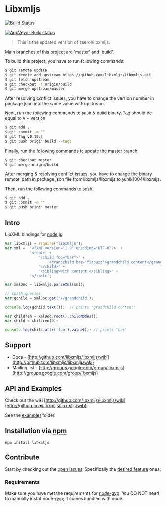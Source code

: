 # Libxmljs
[![Build Status](https://secure.travis-ci.org/yunik1004/libxmljs.svg?branch=master)](http://travis-ci.org/yunik1004/libxmljs)

[![AppVeyor Build status](https://ci.appveyor.com/api/projects/status/o443aft3q0ttqx4v/branch/master?svg=true)](https://ci.appveyor.com/project/yunik1004/libxmljs/branch/master)

> This is the updated version of znerol/libxmljs.

Main branches of this project are 'master' and 'build'.

To build this project, you have to run following commands:

```bash
$ git remote update
$ git remote add upstream https://github.com/libxmljs/libxmljs.git
$ git fetch upstream
$ git checkout -t origin/build
$ git merge upstream/master
```

After resolving conflict issues, you have to change the version number in package.json into the same value with upstream.

Next, run the following commands to push & build binary. Tag should be equal to v + version

```bash
$ git add .
$ git commit -m ""
$ git tag v0.19.5
$ git push origin build --tags
```

Finally, run the following commands to update the master branch.

```bash
$ git checkout master
$ git merge origin/build
```

After merging & resolving conflict issues, you have to change the binary remote_path in package.json file from libxmljs/libxmljs to yunik1004/libxmljs.

Then, run the following commands to push.

```bash
$ git add .
$ git commit -m ""
$ git push origin master
```

## Intro

LibXML bindings for [node.js](http://nodejs.org/)

```javascript
var libxmljs = require("libxmljs");
var xml =  '<?xml version="1.0" encoding="UTF-8"?>' +
           '<root>' +
               '<child foo="bar">' +
                   '<grandchild baz="fizbuzz">grandchild content</grandchild>' +
               '</child>' +
               '<sibling>with content!</sibling>' +
           '</root>';

var xmlDoc = libxmljs.parseXml(xml);

// xpath queries
var gchild = xmlDoc.get('//grandchild');

console.log(gchild.text());  // prints "grandchild content"

var children = xmlDoc.root().childNodes();
var child = children[0];

console.log(child.attr('foo').value()); // prints "bar"
```

## Support

* Docs - [http://github.com/libxmljs/libxmljs/wiki](http://github.com/libxmljs/libxmljs/wiki)
* Mailing list - [http://groups.google.com/group/libxmljs](http://groups.google.com/group/libxmljs)

## API and Examples

Check out the wiki [http://github.com/libxmljs/libxmljs/wiki](http://github.com/libxmljs/libxmljs/wiki).

See the [examples](https://github.com/libxmljs/libxmljs/tree/master/examples) folder.

## Installation via [npm](https://npmjs.org)

```shell
npm install libxmljs
```

## Contribute

Start by checking out the [open issues](https://github.com/libxmljs/libxmljs/issues?labels=&page=1&state=open). Specifically the [desired feature](https://github.com/libxmljs/libxmljs/issues?labels=desired+feature&page=1&state=open) ones.

### Requirements

Make sure you have met the requirements for [node-gyp](https://github.com/TooTallNate/node-gyp#installation). You DO NOT need to manually install node-gyp; it comes bundled with node.
